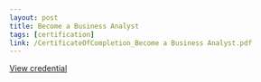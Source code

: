 ```yaml
---
layout: post
title: Become a Business Analyst
tags: [certification]
link: /CertificateOfCompletion_Become a Business Analyst.pdf
---
```


<a href="/CertificateOfCompletion_Become a Business Analyst.pdf" target="_blank">View credential</a>